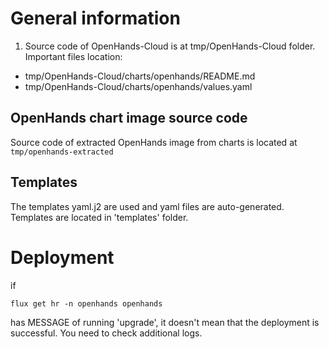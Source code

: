 # General information

1. Source code of OpenHands-Cloud is at tmp/OpenHands-Cloud folder.
Important files location:

- tmp/OpenHands-Cloud/charts/openhands/README.md
- tmp/OpenHands-Cloud/charts/openhands/values.yaml

## OpenHands chart image source code

Source code of extracted OpenHands image from charts is located at `tmp/openhands-extracted`

## Templates

The templates yaml.j2 are used and yaml files are auto-generated.
Templates are located in 'templates' folder.

# Deployment

if
```
flux get hr -n openhands openhands
```
has MESSAGE of running 'upgrade', it doesn't mean that the deployment is successful.
You need to check additional logs.